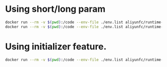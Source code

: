 # Using short/long param

```bash
docker run --rm -v $(pwd):/code --env-file ./env.list aliyunfc/runtime-nodejs10 --handler "index.handler"
docker run --rm -v $(pwd):/code --env-file ./env.list aliyunfc/runtime-nodejs10 --handler "index.handler" --event '{"key" : "value"}'
```

# Using initializer feature.

```bash
docker run --rm -v $(pwd):/code --env-file ./env.list aliyunfc/runtime-nodejs10 --initializer "index.initializer" --handler "index.handler" --event '{"key" : "value"}'
```
